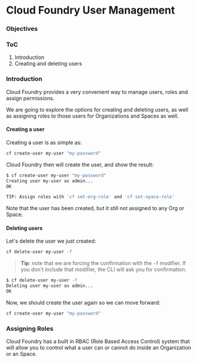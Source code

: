 # Cloud Foundry User Management

### Objectives

### ToC

1. Introduction
2. Creating and deleting users

### Introduction

Cloud Foundry provides a very convenient way to manage users, roles and assign permissions.

We are going to explore the options for creating and deleting users, as well as assigning roles to those users for Organizations and Spaces as well.

#### Creating a user

Creating a user is as simple as:
```sh
cf create-user my-user "my-password"
```

Cloud Foundry then will create the user, and show the result:

```sh
$ cf create-user my-user "my-password"
Creating user my-user as admin...
OK

TIP: Assign roles with 'cf set-org-role' and 'cf set-space-role'
```

Note that the user has been created, but it still not assigned to any Org or Space.

#### Deleting users

Let's delete the user we just created:

```sh
cf delete-user my-user -f
```

> **Tip**: note that we are forcing the confirmation with the `-f` modifier. If you don't include that modifier, the CLI will ask you for confirmation.

```sh
$ cf delete-user my-user -f
Deleting user my-user as admin...
OK
```

Now, we should create the user again so we can move forward:

```sh
cf create-user my-user "my-password"
```

### Assigning Roles

Cloud Foundry has a built in RBAC (Role Based Access Control) system that will allow you to control what a user can or cannot do inside an Organization or an Space.
